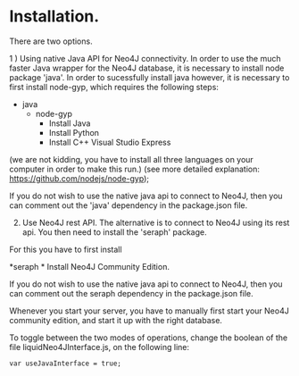 


# Installation. 

There are two options. 

1 ) Using native Java API for Neo4J connectivity.
In order to use the much faster Java wrapper for the Neo4J database, it is necessary to install node package 'java'. In order to sucessfully install java however, it is necessary to first install node-gyp, which requires the following steps:

* java 
	* node-gyp
		* Install Java
		* Install Python
		* Install C++ Visual Studio Express 

(we are not kidding, you have to install all three languages on your computer in order to make this run.)
(see more detailed explanation: https://github.com/nodejs/node-gyp);

If you do not wish to use the native java api to connect to Neo4J, then you can comment out the 'java' dependency in the package.json file. 



2) Use Neo4J rest API. 
The alternative is to connect to Neo4J using its rest api. You then need to install the 'seraph' package. 

For this you have to first install 

*seraph
	* Install Neo4J Community Edition. 

If you do not wish to use the native java api to connect to Neo4J, then you can comment out the seraph dependency in the package.json file. 

Whenever you start your server, you have to manually first start your Neo4J community edition, and start it up with the right database. 

To toggle between the two modes of operations, change the boolean of the file liquidNeo4JInterface.js, on the following line: 

	var useJavaInterface = true;


